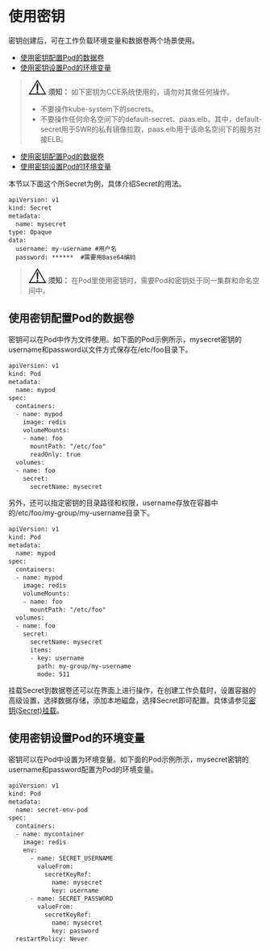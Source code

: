 # 使用密钥<a name="cce_01_0016"></a>

密钥创建后，可在工作负载环境变量和数据卷两个场景使用。

-   [使用密钥配置Pod的数据卷](#section472505211214)
-   [使用密钥设置Pod的环境变量](#section207271352141216)

>![](public_sys-resources/icon-notice.gif) **须知：** 
>如下密钥为CCE系统使用的，请勿对其做任何操作。
>-   不要操作kube-system下的secrets。
>-   不要操作任何命名空间下的default-secret、paas.elb。其中，default-secret用于SWR的私有镜像拉取，paas.elb用于该命名空间下的服务对接ELB。

-   [使用密钥配置Pod的数据卷](#section472505211214)
-   [使用密钥设置Pod的环境变量](#section207271352141216)

本节以下面这个所Secret为例，具体介绍Secret的用法。

```
apiVersion: v1
kind: Secret
metadata:
  name: mysecret
type: Opaque
data:
  username: my-username #用户名
  password: ******  #需要用Base64编码
```

>![](public_sys-resources/icon-notice.gif) **须知：** 
>在Pod里使用密钥时，需要Pod和密钥处于同一集群和命名空间中。

## 使用密钥配置Pod的数据卷<a name="section472505211214"></a>

密钥可以在Pod中作为文件使用。如下面的Pod示例所示，mysecret密钥的username和password以文件方式保存在/etc/foo目录下。

```
apiVersion: v1
kind: Pod
metadata:
  name: mypod
spec:
  containers:
  - name: mypod
    image: redis
    volumeMounts:
    - name: foo
      mountPath: "/etc/foo"
      readOnly: true
  volumes:
  - name: foo
    secret:
      secretName: mysecret
```

另外，还可以指定密钥的目录路径和权限，username存放在容器中的/etc/foo/my-group/my-username目录下。

```
apiVersion: v1
kind: Pod
metadata:
  name: mypod
spec:
  containers:
  - name: mypod
    image: redis
    volumeMounts:
    - name: foo
      mountPath: "/etc/foo"
  volumes:
  - name: foo
    secret:
      secretName: mysecret
      items:
      - key: username
        path: my-group/my-username
        mode: 511
```

挂载Secret到数据卷还可以在界面上进行操作，在创建工作负载时，设置容器的高级设置，选择数据存储，添加本地磁盘，选择Secret即可配置。具体请参见[密钥\(Secret\)挂载](本地磁盘存储.md#section10197243134710)。

## 使用密钥设置Pod的环境变量<a name="section207271352141216"></a>

密钥可以在Pod中设置为环境变量。如下面的Pod示例所示，mysecret密钥的username和password配置为Pod的环境变量。

```
apiVersion: v1
kind: Pod
metadata:
  name: secret-env-pod
spec:
  containers:
  - name: mycontainer
    image: redis
    env:
      - name: SECRET_USERNAME
        valueFrom:
          secretKeyRef:
            name: mysecret
            key: username
      - name: SECRET_PASSWORD
        valueFrom:
          secretKeyRef:
            name: mysecret
            key: password
  restartPolicy: Never
```

